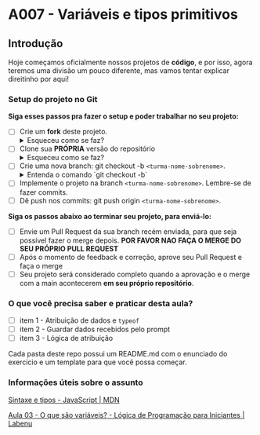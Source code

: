 # A007 - Variáveis e tipos primitivos

## Introdução

Hoje começamos oficialmente nossos projetos de **código**, e por isso, agora teremos uma divisão um pouco diferente, mas vamos tentar explicar direitinho por aqui!

### Setup do projeto no Git

**Siga esses passos pra fazer o setup e poder trabalhar no seu projeto:**

-  [ ] Crie um **fork** deste projeto.
   <details>
      <summary>Esqueceu como se faz?</summary>
      <img src="./assets/fork.png" alt="Fork a sua própria cópia de nome-do-repo"/>
   </details>
-  [ ] Clone sua **PRÓPRIA** versão do repositório
   <details>
      <summary>Esqueceu como se faz?</summary>
      <img src="./assets/clone-repo.png" alt="Garanta que o repositório é seu-usuário/nome-do-repo e faça o clone"/>
   </details>
-  [ ] Crie uma nova branch: git checkout -b `<turma-nome-sobrenome>`.
   <details>
      <summary>Entenda o comando `git checkout -b`</summary>
      <p>Na aula vocês aprenderam a criar uma branch (`git branch "nome-branch"`) e se mover até ela (`git checkout "nome-branch"`). Porém, o git permite utilizar contrações para realizar mais de ação com um único comando, que é o caso do (`git checkout -b "nome-branch"`), que cria e automaticamente se move para a branch recém criada.</p>
   </details>
-  [ ] Implemente o projeto na branch `<turma-nome-sobrenome>`. Lembre-se de fazer commits.
-  [ ] Dê push nos commits: git push origin `<turma-nome-sobrenome>`.

**Siga os passos abaixo ao terminar seu projeto, para enviá-lo:**

-  [ ] Envie um Pull Request da sua branch recém enviada, para que seja possível fazer o merge depois. **POR FAVOR NAO FAÇA O MERGE DO SEU PRÓPRIO PULL REQUEST**
-  [ ] Após o momento de feedback e correção, aprove seu Pull Request e faça o merge
-  [ ] Seu projeto será considerado completo quando a aprovação e o merge com a main acontecerem **em seu próprio repositório**.

### O que você precisa saber e praticar desta aula?

-  [ ] item 1 - Atribuição de dados e ```typeof```
-  [ ] item 2 - Guardar dados recebidos pelo prompt
-  [ ] item 3 - Lógica de atribuição

Cada pasta deste repo possui um README.md com o enunciado do exercício e um template para que você possa começar.

### Informações úteis sobre o assunto

[Sintaxe e tipos - JavaScript | MDN](https://developer.mozilla.org/pt-BR/docs/Web/JavaScript/Guide/Grammar_and_types)

[Aula 03 - O que são variáveis? - Lógica de Programação para Iniciantes | Labenu](https://www.youtube.com/watch?v=gTEcsh3xCoA)